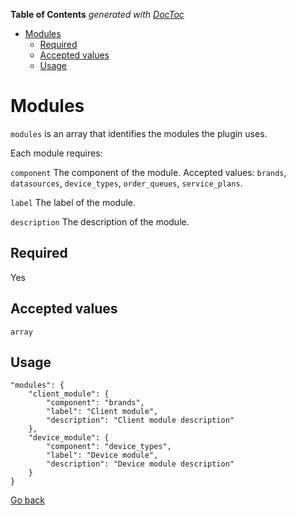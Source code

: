 <!-- START doctoc generated TOC please keep comment here to allow auto update -->
<!-- DON'T EDIT THIS SECTION, INSTEAD RE-RUN doctoc TO UPDATE -->
**Table of Contents**  *generated with [DocToc](https://github.com/thlorenz/doctoc)*

- [Modules](#modules)
  - [Required](#required)
  - [Accepted values](#accepted-values)
  - [Usage](#usage)

<!-- END doctoc generated TOC please keep comment here to allow auto update -->

# Modules

`modules` is an array that identifies the modules the plugin uses.

Each module requires:

`component` The component of the module. Accepted values: `brands`, `datasources`, `device_types`, `order_queues`, `service_plans`.

`label` The label of the module.

`description` The description of the module.

## Required
Yes

## Accepted values
`array`

## Usage
```
"modules": {
	"client_module": {
		"component": "brands",
		"label": "Client module",
		"description": "Client module description"
	},
	"device_module": {
		"component": "device_types",
		"label": "Device module",
		"description": "Device module description"
	}
}
```

[Go back](MANIFEST.md)
